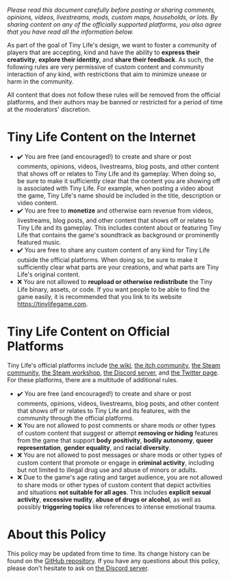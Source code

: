 *Please read this document carefully before posting or sharing comments, opinions, videos, livestreams, mods, custom maps, households, or lots. By sharing content on any of the officially supported platforms, you also agree that you have read all the information below.*

As part of the goal of Tiny Life's design, we want to foster a community of players that are accepting, kind and have the ability to **express their creativity**, **explore their identity**, and **share their feedback**. As such, the following rules are very permissive of custom content and community interaction of any kind, with restrictions that aim to minimize unease or harm in the community.

All content that does not follow these rules will be removed from the official platforms, and their authors may be banned or restricted for a period of time at the moderators' discretion.

# Tiny Life Content on the Internet
- ✔️ You are free (and encouraged!) to create and share or post comments, opinions, videos, livestreams, blog posts, and other content that shows off or relates to Tiny Life and its gameplay. When doing so, be sure to make it sufficiently clear that the content you are showing off is associated with Tiny Life. For example, when posting a video about the game, Tiny Life's name should be included in the title, description or video content.
- ✔️ You are free to **monetize** and otherwise earn revenue from videos, livestreams, blog posts, and other content that shows off or relates to Tiny Life and its gameplay. This includes content about or featuring Tiny Life that contains the game's soundtrack as background or prominently featured music.
- ✔️ You are free to share any custom content of any kind for Tiny Life outside the official platforms. When doing so, be sure to make it sufficiently clear what parts are your creations, and what parts are Tiny Life's original content.
- ❌ You are not allowed to **reupload or otherwise redistribute** the Tiny Life binary, assets, or code. If you want people to be able to find the game easily, it is recommended that you link to its website https://tinylifegame.com.

# Tiny Life Content on Official Platforms
Tiny Life's official platforms include [the wiki](https://wiki.tinylifegame.com), [the itch community](https://ellpeck.itch.io/tiny-life/community), [the Steam community](https://steamcommunity.com/app/1651490), [the Steam workshop](https://steamcommunity.com/app/1651490/workshop/), [the Discord server](https://link.tinylifegame.com/discordweb), and [the Twitter page](https://twitter.com/TinyLifeGame). For these platforms, there are a multitude of additional rules.
- ✔️ You are free (and encouraged!) to create and share or post comments, opinions, videos, livestreams, blog posts, and other content that shows off or relates to Tiny Life and its features, with the community through the official platforms.
- ❌ You are not allowed to post comments or share mods or other types of custom content that suggest or attempt **removing or hiding** features from the game that support **body positivity**, **bodily autonomy**, **queer representation**, **gender equality**, and **racial diversity**.
- ❌ You are not allowed to post messages or share mods or other types of custom content that promote or engage in **criminal activity**, including but not limited to illegal drug use and abuse of minors or adults.
- ❌ Due to the game's age rating and target audience, you are not allowed to share mods or other types of custom content that depict activities and situations **not suitable for all ages**. This includes **explicit sexual activity**, **excessive nudity**, **abuse of drugs or alcohol**, as well as possibly **triggering topics** like references to intense emotional trauma.

# About this Policy

This policy may be updated from time to time. Its change history can be found on the [GitHub repository](https://github.com/Ellpeck/TinyLifeWeb/commits/main/web/_includes/content_policy.md). If you have any questions about this policy, please don't hesitate to ask on [the Discord server](https://link.tinylifegame.com/discordweb).
